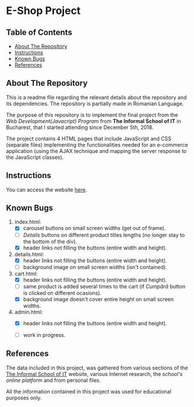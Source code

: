 # E-Shop Project

## Table of Contents

* [About The Repository](#abouttherepository)
* [Instructions](#instructions)
* [Known Bugs](#knownbugs)
* [References](#references)



## About The Repository

This is a readme file regarding the relevant details about the repository and its dependencies. The repository is partially made in Romanian Language.

The purpose of this repository is to implement the final project from the _Web Development(Javacript) Program_ from  **The Informal School of IT** in Bucharest, that I started attending since December 5th, 2018.

The project contains 4 HTML pages that include JavaScript and CSS (separate files) implementing the functionalities needed for an e-commerce application (using the AJAX technique and mapping the server response to the JavaScript classes).



## Instructions

You can access the website [here](https://tudordan.github.io/Electronic-Shop/).



## Known Bugs

1. index.html:
    - [x] carousel buttons on small screen widths (get out of frame).
    - [ ] *Details* buttons on different product titles lengths (no longer stay to the bottom of the div).
    - [x] header links not filling the buttons (entire width and height).
2. details.html:
    - [x] header links not filling the buttons (entire width and height).
    - [ ] background image on small screen widths (isn't contained).
3. cart.html:
    - [x] header links not filling the buttons (entire width and height).
    - [ ] same product is added several times to the cart (if _Cumpără_ button is clicked on different ocasions).
    - [x] background image doesn't cover entire height on small screen widths.
4. admin.html:
    - [x] header links not filling the buttons (entire width and height).
    - [ ] work in progress.



## References

The data included in this project, was gathered from various sections of the [The Informal School of IT](https://informalschool.com/) website, various Internet research, the _school's online platform_ and from personal files.

All the information contained in this project was used for educational purposes only.